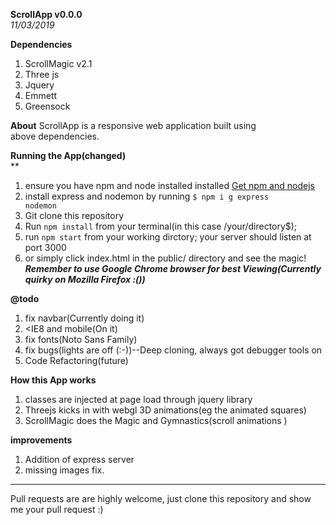 **ScrollApp v0.0.0**<br>
_11/03/2019_
<br>


**Dependencies**

1. ScrollMagic v2.1
2. Three js
3. Jquery
4. Emmett
5. Greensock



**About**
ScrollApp is a responsive web application built using<br>
above dependencies.

**Running the App(changed)**<br>**
1. ensure you have npm and node installed installed <a href='https://docs.npmjs.com/downloading-and-installing-node-js-and-npm'> Get npm and nodejs</a>
2. install express and nodemon by running <code>$ npm i g express nodemon</code><br>
2. Git clone this repository<br>
3. Run <code>npm install</code> from your terminal(in this case /your/directory$);
4. run <code>npm start</code> from your working dirctory; your server should listen at port 3000
3. or simply click index.html in the public/ directory and see the magic!<br>
<em><b>Remember to use Google Chrome browser for best Viewing(Currently quirky on Mozilla Firefox :())</b></em>

**@todo**<br>
1. fix navbar(Currently doing it)<br>
2. <IE8 and mobile(On it)<br>
3. fix fonts(Noto Sans Family)<br>
4. fix bugs(lights are off (:-))--Deep cloning, always got debugger tools on<br>
5. Code Refactoring(future)<br>

**How this App works**<br>
1. <div> classes are injected at page load through jquery library</br>
2. Threejs kicks in with webgl 3D animations(eg the animated squares)<br>
3. ScrollMagic does the Magic and Gymnastics(scroll animations )<br>

**improvements**<br>
1. Addition of express server 
2. missing images fix. <br>
<hr>
Pull requests are are highly welcome, just clone this repository and show me your pull request :)
 










